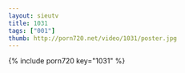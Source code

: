 ```yaml
--- 
layout: sieutv
title: 1031
tags: ["001"]
thumb: http://porn720.net/video/1031/poster.jpg
---
```

{% include porn720 key="1031" %} 

